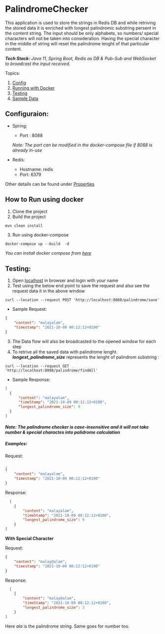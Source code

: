 # PalindromeChecker

This application is used to store the strings in Redis DB and while retriving the stored data it is enriched with longest palindromic substring persent in the content string. The input should be only alphabets, so numbers/ special characters will not be taken into consideration. Having the special character in the middle of string will reset the palindrome lenght of that particular content.

__*Tech Stack:*__ _Java 11, Spring Boot, Redis as DB & Pub-Sub and WebSocket to broadcast the input received._

Topics:
1. [Config](https://github.com/ArunSb28/PalindromeChecker#configuraion)
2. [Running with Docker](https://github.com/ArunSb28/PalindromeChecker#how-to-run-using-docker)
3. [Testing](https://github.com/ArunSb28/PalindromeChecker/blob/main/README.md#testing)
4. [Sample Data](https://github.com/ArunSb28/PalindromeChecker/blob/main/README.md#examples)


## Configuraion:

- Spring:
  - Port : 8088
  
  _Note: The port can be modified in the docker-compose file if 8088 is already in-use_

- Redis:
  - Hostname: redis
  - Port: 6379
 
Other details can be found under [Properties](/src/main/resources/application.properties)

## How to Run using docker
1. Clone the project
2. Build the project

``` Java
mvn clean install
```
3. Run using docker-compose
```
docker-compose up --build  -d
```
*You can install docker compose from [here](https://docs.docker.com/compose/install/#install-compose)*

## Testing: 

1. Open [localhost](http://localhost:8088) in browser and login with your name
2. Test using the below end point to save the request and also see the request data it in the above window
```curl
curl --location --request POST 'http://localhost:8088/palindrome/save'
```
  - Sample Request:
```json
{
    "content": "malayalam",
    "timestamp": "2021-10-09 00:12:12+0100"
}
```
3. The Data flow will also be broadcasted to the opened window for each step
4. To retrive all the saved data with palindrome lenght. __*longest_palindrome_size*__ represents the lenght of palindrom substring :
```curl
curl --location --request GET 'http://localhost:8088/palindrome/findAll'
```
  - Sample Response:
  ```json
  [    
    {
        "content": "malayalam",
        "timeStamp": "2021-10-09 00:12:12+0100",
        "longest_palindrome_size": 9
    }
]
```
#### **_Note:_** _The palindrome checker is case-insensitive and it will not take number & special charactes into palidrome calculation_
##### Examples:

Request:
```json

{
    "content": "malayalam",
    "timestamp": "2021-10-09 00:12:12+0100"
}
```
Response:
```json
  [    
    {
        "content": "malayalam",
        "timeStamp": "2021-10-09 00:12:12+0100",
        "longest_palindrome_size": 9
    }
]
```
__With Special Character__

Request:
```json
{
    "content": "malay@alam",
    "timestamp": "2021-10-09 00:12:12+0100"
}
```
Response:
```json
  [    
    {
        "content": "malay@alam",
        "timeStamp": "2021-10-09 00:12:12+0100",
        "longest_palindrome_size": 3
    }
]
```
Here *ala* is the palindrome string. Same goes for number too.
